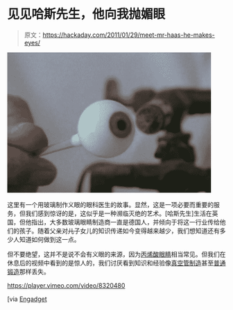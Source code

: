 # 见见哈斯先生，他向我抛媚眼

> 原文：<https://hackaday.com/2011/01/29/meet-mr-haas-he-makes-eyes/>

![](img/0958747019ca2abc4738ecc96e529acd.png "glass-eye-maker")

这里有一个用玻璃制作义眼的眼科医生的故事。显然，这是一项必要而重要的服务，但我们感到惊讶的是，这似乎是一种濒临灭绝的艺术。[哈斯先生]生活在英国，但他指出，大多数玻璃眼睛制造商一直是德国人，并倾向于将这一行业传给他们的孩子。随着父亲对~~儿子~~女儿的知识传递如今变得越来越少，我们想知道还有多少人知道如何做到这一点。

但不要绝望，这并不是说不会有义眼的来源，因为[丙烯酸眼睛](http://www.youtube.com/watch?v=dUyXpT5HPXI)相当常见。但我们在休息后的视频中看到的是惊人的，我们讨厌看到知识和经验像[真空管制造](http://hackaday.com/2008/01/07/how-to-make-a-vacuum-tube/)甚至[普通锻造](http://hackaday.com/2010/12/07/nails-and-some-blacksmithing/)那样丢失。

<https://player.vimeo.com/video/8320480>

</div> <p>[via <a href="http://www.engadget.com/2011/01/26/visualized-the-last-glass-eye-maker-in-britain/" target="_blank"> Engadget </a></p> </body> </html>